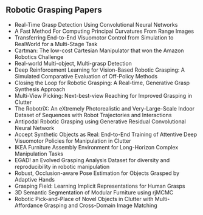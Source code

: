 <h2> Robotic Grasping Papers </h2>

<ul>

                             

 <li><a target="_blank" href="https://github.com/manjunath5496/Robotic-Grasping-Papers/blob/master/rog(1).pdf" style="text-decoration:none;">Real-Time Grasp Detection Using Convolutional Neural Networks</a></li>

 <li><a target="_blank" href="https://github.com/manjunath5496/Robotic-Grasping-Papers/blob/master/rog(2).pdf" style="text-decoration:none;">A Fast Method For Computing Principal Curvatures From Range Images</a></li>

<li><a target="_blank" href="https://github.com/manjunath5496/Robotic-Grasping-Papers/blob/master/rog(3).pdf" style="text-decoration:none;">Transferring End-to-End Visuomotor Control from Simulation to RealWorld for a Multi-Stage Task</a></li>
 <li><a target="_blank" href="https://github.com/manjunath5496/Robotic-Grasping-Papers/blob/master/rog(4).pdf" style="text-decoration:none;">Cartman: The low-cost Cartesian Manipulator that won the Amazon Robotics Challenge</a></li>                              
<li><a target="_blank" href="https://github.com/manjunath5496/Robotic-Grasping-Papers/blob/master/rog(5).pdf" style="text-decoration:none;">Real-world Multi-object, Multi-grasp Detection</a></li>
<li><a target="_blank" href="https://github.com/manjunath5496/Robotic-Grasping-Papers/blob/master/rog(6).pdf" style="text-decoration:none;">Deep Reinforcement Learning for Vision-Based Robotic Grasping: A Simulated Comparative Evaluation of Off-Policy Methods</a></li>
 <li><a target="_blank" href="https://github.com/manjunath5496/Robotic-Grasping-Papers/blob/master/rog(7).pdf" style="text-decoration:none;">Closing the Loop for Robotic Grasping: A Real-time, Generative Grasp Synthesis Approach</a></li>

 <li><a target="_blank" href="https://github.com/manjunath5496/Robotic-Grasping-Papers/blob/master/rog(8).pdf" style="text-decoration:none;"> Multi-View Picking:
Next-best-view Reaching for Improved Grasping in Clutter </a></li>
   <li><a target="_blank" href="https://github.com/manjunath5496/Robotic-Grasping-Papers/blob/master/rog(9).pdf" style="text-decoration:none;">The RobotriX: An eXtremely Photorealistic and Very-Large-Scale Indoor Dataset of Sequences with Robot Trajectories and Interactions</a></li>
  
   
 <li><a target="_blank" href="https://github.com/manjunath5496/Robotic-Grasping-Papers/blob/master/rog(10).pdf" style="text-decoration:none;">Antipodal Robotic Grasping using
Generative Residual Convolutional Neural Network</a></li>                              
<li><a target="_blank" href="https://github.com/manjunath5496/Robotic-Grasping-Papers/blob/master/rog(11).pdf" style="text-decoration:none;">Accept Synthetic Objects as Real: End-to-End Training of Attentive Deep Visuomotor Policies for Manipulation in Clutter</a></li>
<li><a target="_blank" href="https://github.com/manjunath5496/Robotic-Grasping-Papers/blob/master/rog(12).pdf" style="text-decoration:none;">IKEA Furniture Assembly Environment
for Long-Horizon Complex Manipulation Tasks</a></li>
<li><a target="_blank" href="https://github.com/manjunath5496/Robotic-Grasping-Papers/blob/master/rog(13).pdf" style="text-decoration:none;">EGAD! an Evolved Grasping Analysis Dataset for diversity and reproducibility in robotic manipulation</a></li>

<li><a target="_blank" href="https://github.com/manjunath5496/Robotic-Grasping-Papers/blob/master/rog(14).pdf" style="text-decoration:none;">Robust, Occlusion-aware Pose Estimation for Objects Grasped by Adaptive Hands</a></li>
                              
<li><a target="_blank" href="https://github.com/manjunath5496/Robotic-Grasping-Papers/blob/master/rog(15).pdf" style="text-decoration:none;">Grasping Field:
Learning Implicit Representations for Human Grasps</a></li>

<li><a target="_blank" href="https://github.com/manjunath5496/Robotic-Grasping-Papers/blob/master/rog(16).pdf" style="text-decoration:none;">3D Semantic Segmentation of Modular Furniture using rjMCMC</a></li>

  <li><a target="_blank" href="https://github.com/manjunath5496/Robotic-Grasping-Papers/blob/master/rog(17).pdf" style="text-decoration:none;">Robotic Pick-and-Place of Novel Objects in Clutter with Multi-Affordance Grasping and Cross-Domain Image Matching</a></li>   
  </ul>
  
  
  
